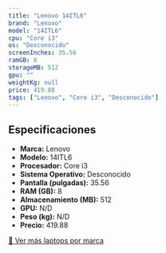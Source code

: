 ```yaml
---
title: "Lenovo 14ITL6"
brand: "Lenovo"
model: "14ITL6"
cpu: "Core i3"
os: "Desconocido"
screenInches: 35.56
ramGB: 8
storageMB: 512
gpu: ""
weightKg: null
price: 419.88
tags: ["Lenovo", "Core i3", "Desconocido"]
---
```

## Especificaciones

- **Marca:** Lenovo
- **Modelo:** 14ITL6
- **Procesador:** Core i3
- **Sistema Operativo:** Desconocido
- **Pantalla (pulgadas):** 35.56
- **RAM (GB):** 8
- **Almacenamiento (MB):** 512
- **GPU:** N/D
- **Peso (kg):** N/D
- **Precio:** 419.88

[:rocket: Ver más laptops por marca](/brand/lenovo)
